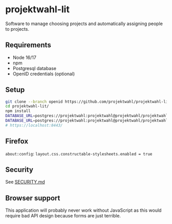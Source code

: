 <!--
SPDX-License-Identifier: AGPL-3.0-or-later
SPDX-FileCopyrightText: 2021 Moritz Hedtke <Moritz.Hedtke@t-online.de>
-->

# projektwahl-lit

Software to manage choosing projects and automatically assigning people to projects.

## Requirements

- Node 16/17
- npm
- Postgresql database
- OpenID credentials (optional)

## Setup

```bash
git clone --branch openid https://github.com/projektwahl/projektwahl-lit.git
cd projektwahl-lit/
npm install
DATABASE_URL=postgres://projektwahl:projektwahl@projektwahl/projektwahl npm run setup
DATABASE_URL=postgres://projektwahl:projektwahl@projektwahl/projektwahl OPENID_URL=openid_url CLIENT_ID=client_id CLIENT_SECRET=secret npm run server
# https://localhost:8443/
```

## Firefox

`about:config`: `layout.css.constructable-stylesheets.enabled = true`

## Security

See [SECURITY.md](SECURITY.md)

## Browser support

This application will probably never work without JavaScript as this would require bad API design because forms are just terrible.
